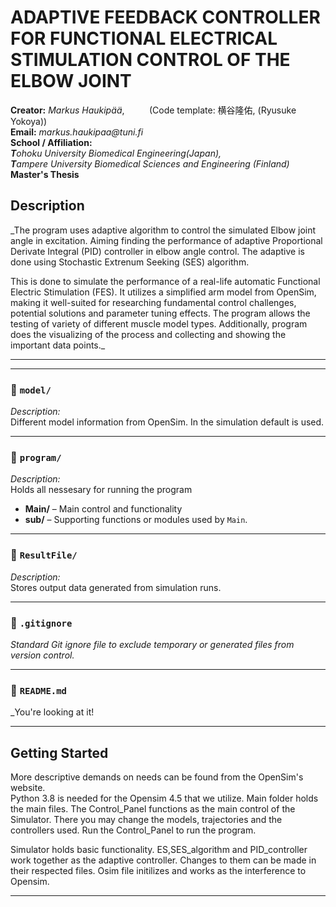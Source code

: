 
# ADAPTIVE FEEDBACK CONTROLLER FOR FUNCTIONAL ELECTRICAL STIMULATION CONTROL OF THE ELBOW JOINT 

**Creator:** _Markus Haukipää_,&nbsp;&nbsp;&nbsp;&nbsp;&nbsp;&nbsp;&nbsp;&nbsp;&nbsp;&nbsp;(Code template: 横谷隆佑, (Ryusuke 
Yokoya))  
**Email:** _markus.haukipaa@tuni.fi_  
**School / Affiliation:**  
_**T**ohoku University Biomedical Engineering(Japan),  
**T**ampere University Biomedical Sciences and Engineering (Finland)_  
**Master's Thesis**


## Description

_The program uses adaptive algorithm to control the simulated Elbow 
joint angle in excitation. Aiming finding the performance of
adaptive Proportional Derivate Integral (PID) controller in elbow angle control. 
The adaptive is done using Stochastic Extrenum Seeking (SES) algorithm.

This is done to simulate the performance of a real-life automatic Functional 
Electric Stimulation (FES).  It utilizes a simplified arm model from OpenSim,
making it well-suited for researching fundamental control challenges,
potential solutions and parameter tuning effects. The program allows the 
testing of variety of different muscle model types. Additionally, program 
does the visualizing of the process and collecting and showing the important 
data points._

---

---

### 📁 `model/`

_Description:_  
Different model information from OpenSim. In the simulation default is used.

---

### 📁 `program/`

_Description:_  
Holds all nessesary for running the program

- **Main/** – Main control and functionality
- **sub/** – Supporting functions or modules used by `Main`.

---

### 📁 `ResultFile/`

_Description:_  
Stores output data generated from simulation runs.

---

### 📄 `.gitignore`

_Standard Git ignore file to exclude temporary or generated files from version control._

---

### 📄 `README.md`

_You're looking at it!

---

## Getting Started

More descriptive demands on needs can be found from the OpenSim's website.  
Python 3.8 is needed for the Opensim 4.5 that we utilize. Main folder holds the main files. The Control_Panel functions as the main 
control of the Simulator. There you may change the 
models, trajectories and the controllers used. Run the Control_Panel to run 
the program.

Simulator holds basic functionality. 
ES,SES_algorithm and PID_controller work together as the adaptive controller.
Changes to them can be made in their respected files. Osim file initilizes 
and works as the interference to Opensim.

---
